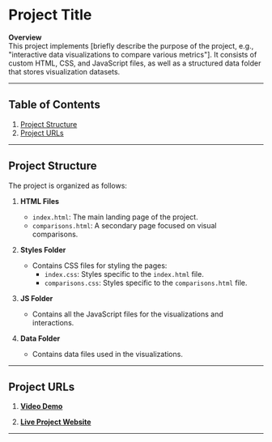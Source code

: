 # Project Title

**Overview**  
This project implements [briefly describe the purpose of the project, e.g., "interactive data visualizations to compare various metrics"]. It consists of custom HTML, CSS, and JavaScript files, as well as a structured data folder that stores visualization datasets.

---

## Table of Contents
1. [Project Structure](#project-structure)
2. [Project URLs](#project-urls)

---

## Project Structure

The project is organized as follows:

1. **HTML Files**  
   - `index.html`: The main landing page of the project.  
   - `comparisons.html`: A secondary page focused on visual comparisons.

2. **Styles Folder**  
   - Contains CSS files for styling the pages:
     - `index.css`: Styles specific to the `index.html` file.
     - `comparisons.css`: Styles specific to the `comparisons.html` file.

3. **JS Folder**  
   - Contains all the JavaScript files for the visualizations and interactions.

4. **Data Folder**  
   - Contains data files used in the visualizations.

---

## Project URLs

1. [**Video Demo**](https://www.youtube.com/watch?v=VeeJf4gAHz0)


2. [**Live Project Website**](https://dataviscourse2024.github.io/group-project-urban-growth-visualization/index.html)  


---
